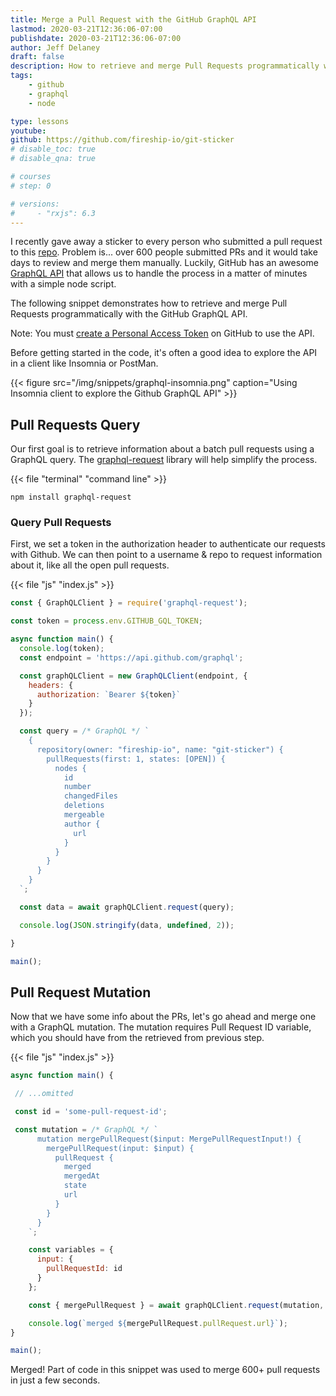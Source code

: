 ```yaml
---
title: Merge a Pull Request with the GitHub GraphQL API
lastmod: 2020-03-21T12:36:06-07:00
publishdate: 2020-03-21T12:36:06-07:00
author: Jeff Delaney
draft: false
description: How to retrieve and merge Pull Requests programmatically with the GitHub GraphQL API. 
tags: 
    - github
    - graphql
    - node

type: lessons
youtube: 
github: https://github.com/fireship-io/git-sticker
# disable_toc: true
# disable_qna: true

# courses
# step: 0

# versions: 
#     - "rxjs": 6.3
---
```


I recently gave away a sticker to every person who submitted a pull request to this [repo](https://github.com/fireship-io/git-sticker). Problem is... over 600 people submitted PRs and it would take days to review and merge them manually. Luckily, GitHub has an awesome [GraphQL API](https://developer.github.com/v4/) that allows us to handle the process in a matter of minutes with a simple node script. 

The following snippet demonstrates how to retrieve and merge Pull Requests programmatically with the GitHub GraphQL API.

Note: You must [create a Personal Access Token](https://help.github.com/en/github/authenticating-to-github/creating-a-personal-access-token-for-the-command-line) on GitHub to use the API. 

Before getting started in the code, it's often a good idea to explore the API in a client like Insomnia or PostMan. 

{{< figure src="/img/snippets/graphql-insomnia.png" caption="Using Insomnia client to explore the Github GraphQL API" >}}

## Pull Requests Query

Our first goal is to retrieve information about a batch pull requests using a GraphQL query. The [graphql-request](https://github.com/prisma-labs/graphql-request) library will help simplify the process. 

{{< file "terminal" "command line" >}}
```text
npm install graphql-request
```

### Query Pull Requests

First, we set a token in the authorization header to authenticate our requests with Github. We can then point to a username & repo to request information about it, like all the open pull requests. 

{{< file "js" "index.js" >}}
```javascript
const { GraphQLClient } = require('graphql-request');

const token = process.env.GITHUB_GQL_TOKEN;

async function main() {
  console.log(token);
  const endpoint = 'https://api.github.com/graphql';

  const graphQLClient = new GraphQLClient(endpoint, {
    headers: {
      authorization: `Bearer ${token}`
    }
  });

  const query = /* GraphQL */ `
    {
      repository(owner: "fireship-io", name: "git-sticker") {
        pullRequests(first: 1, states: [OPEN]) {
          nodes {
            id
            number
            changedFiles
            deletions
            mergeable
            author {
              url
            }
          }
        }
      }
    }
  `;

  const data = await graphQLClient.request(query);

  console.log(JSON.stringify(data, undefined, 2));

}

main();
```

## Pull Request Mutation

Now that we have some info about the PRs, let's go ahead and merge one with a GraphQL mutation. The mutation requires Pull Request ID variable, which you should have from the retrieved from previous step. 

{{< file "js" "index.js" >}}
```javascript
async function main() {

 // ...omitted

 const id = 'some-pull-request-id';

 const mutation = /* GraphQL */ `
      mutation mergePullRequest($input: MergePullRequestInput!) {
        mergePullRequest(input: $input) {
          pullRequest {
            merged
            mergedAt
            state
            url
          }
        }
      }
    `;

    const variables = {
      input: {
        pullRequestId: id
      }
    };

    const { mergePullRequest } = await graphQLClient.request(mutation, variables);

    console.log(`merged ${mergePullRequest.pullRequest.url}`);
}

main();
```

Merged! Part of code in this snippet was used to merge 600+ pull requests in just a few seconds.